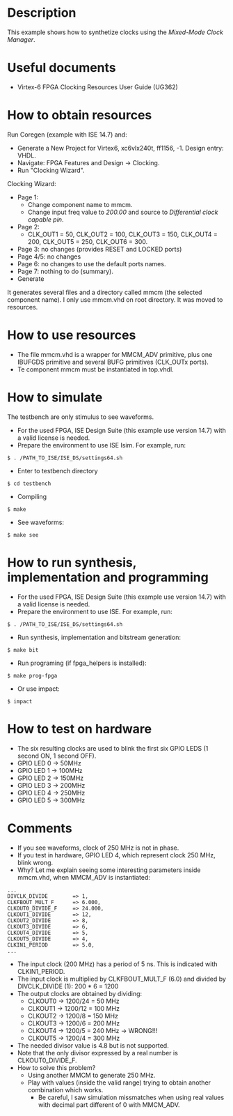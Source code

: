 # Description

This example shows how to synthetize clocks using the *Mixed-Mode Clock Manager*.

# Useful documents

* Virtex-6 FPGA Clocking Resources User Guide (UG362)

# How to obtain resources

Run Coregen (example with ISE 14.7) and:
* Generate a New Project for Virtex6, xc6vlx240t, ff1156, -1. Design entry: VHDL.
* Navigate: FPGA Features and Design -> Clocking.
* Run "Clocking Wizard".

Clocking Wizard:
* Page 1:
  * Change component name to mmcm.
  * Change input freq value to *200.00* and source to *Differential clock capable pin*.
* Page 2:
  * CLK_OUT1 = 50, CLK_OUT2 = 100, CLK_OUT3 = 150, CLK_OUT4 = 200, CLK_OUT5 = 250, CLK_OUT6 = 300.
* Page 3: no changes (provides RESET and LOCKED ports)
* Page 4/5: no changes
* Page 6: no changes to use the default ports names.
* Page 7: nothing to do (summary).
* Generate

It generates several files and a directory called mmcm (the selected component name). I only use
mmcm.vhd on root directory. It was moved to resources.

# How to use resources

* The file mmcm.vhd is a wrapper for MMCM_ADV primitive, plus one IBUFGDS primitive and several BUFG primitives (CLK_OUTx ports).
* Te component mmcm must be instantiated in top.vhdl.

# How to simulate

The testbench are only stimulus to see waveforms.

* For the used FPGA, ISE Design Suite (this example use version 14.7) with a valid license is needed.
* Prepare the environment to use ISE Isim. For example, run:
```
$ . /PATH_TO_ISE/ISE_DS/settings64.sh
```
* Enter to testbench directory
```
$ cd testbench
```
* Compiling
```
$ make
```
* See waveforms:
```
$ make see
```

# How to run synthesis, implementation and programming

* For the used FPGA, ISE Design Suite (this example use version 14.7) with a valid license is needed.
* Prepare the environment to use ISE. For example, run:
```
$ . /PATH_TO_ISE/ISE_DS/settings64.sh
```
* Run synthesis, implementation and bitstream generation:
```
$ make bit
```
* Run programing (if fpga_helpers is installed):
```
$ make prog-fpga
```
* Or use impact:
```
$ impact
```

# How to test on hardware

* The six resulting clocks are used to blink the first six GPIO LEDS (1 second ON, 1 second OFF).
* GPIO LED 0 ->  50MHz
* GPIO LED 1 -> 100MHz
* GPIO LED 2 -> 150MHz
* GPIO LED 3 -> 200MHz
* GPIO LED 4 -> 250MHz
* GPIO LED 5 -> 300MHz

# Comments

* If you see waveforms, clock of 250 MHz is not in phase.
* If you test in hardware, GPIO LED 4, which represent clock 250 MHz, blink wrong.
* Why? Let me explain seeing some interesting parameters inside mmcm.vhd, when MMCM_ADV is instantiated:
```
...
DIVCLK_DIVIDE        => 1,
CLKFBOUT_MULT_F      => 6.000,
CLKOUT0_DIVIDE_F     => 24.000,
CLKOUT1_DIVIDE       => 12,
CLKOUT2_DIVIDE       => 8,
CLKOUT3_DIVIDE       => 6,
CLKOUT4_DIVIDE       => 5,
CLKOUT5_DIVIDE       => 4,
CLKIN1_PERIOD        => 5.0,
...
```
  * The input clock (200 MHz) has a period of 5 ns. This is indicated with CLKIN1_PERIOD.
  * The input clock is multiplied by CLKFBOUT_MULT_F (6.0) and divided by DIVCLK_DIVIDE (1): 200 * 6 = 1200
  * The output clocks are obtained by dividing:
    * CLKOUT0 -> 1200/24 = 50 MHz
    * CLKOUT1 -> 1200/12 = 100 MHz
    * CLKOUT2 -> 1200/8  = 150 MHz
    * CLKOUT3 -> 1200/6  = 200 MHz
    * CLKOUT4 -> 1200/5  = 240 MHz -> WRONG!!!
    * CLKOUT5 -> 1200/4  = 300 MHz
  * The needed divisor value is 4.8 but is not supported.
  * Note that the only divisor expressed by a real number is CLKOUT0_DIVIDE_F.
* How to solve this problem?
  * Using another MMCM to generate 250 MHz.
  * Play with values (inside the valid range) trying to obtain another combination which works.
    * Be careful, I saw simulation missmatches when using real values with decimal part different of 0 with MMCM_ADV.
